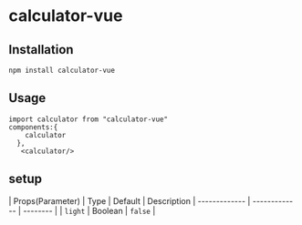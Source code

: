 # calculator-vue

## Installation
```
npm install calculator-vue
```
## Usage
```
import calculator from "calculator-vue"
components:{
    calculator
  },
   <calculator/>
```
## setup
| Props(Parameter)  | Type      | Default  | Description
| ------------- | ------------- | --------    |
| `light`        | Boolean         | `false`   |
